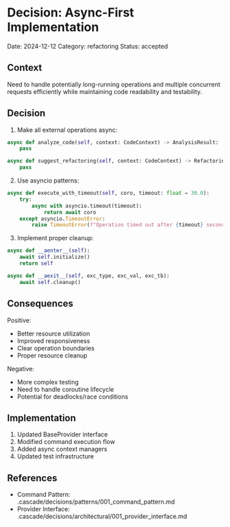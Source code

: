 # Decision: Async-First Implementation
Date: 2024-12-12
Category: refactoring
Status: accepted

## Context
Need to handle potentially long-running operations and multiple concurrent requests efficiently while maintaining code readability and testability.

## Decision
1. Make all external operations async:
```python
async def analyze_code(self, context: CodeContext) -> AnalysisResult:
    pass

async def suggest_refactoring(self, context: CodeContext) -> RefactoringResult:
    pass
```

2. Use asyncio patterns:
```python
async def execute_with_timeout(self, coro, timeout: float = 30.0):
    try:
        async with asyncio.timeout(timeout):
            return await coro
    except asyncio.TimeoutError:
        raise TimeoutError(f"Operation timed out after {timeout} seconds")
```

3. Implement proper cleanup:
```python
async def __aenter__(self):
    await self.initialize()
    return self

async def __aexit__(self, exc_type, exc_val, exc_tb):
    await self.cleanup()
```

## Consequences
Positive:
- Better resource utilization
- Improved responsiveness
- Clear operation boundaries
- Proper resource cleanup

Negative:
- More complex testing
- Need to handle coroutine lifecycle
- Potential for deadlocks/race conditions

## Implementation
1. Updated BaseProvider interface
2. Modified command execution flow
3. Added async context managers
4. Updated test infrastructure

## References
- Command Pattern: .cascade/decisions/patterns/001_command_pattern.md
- Provider Interface: .cascade/decisions/architectural/001_provider_interface.md
